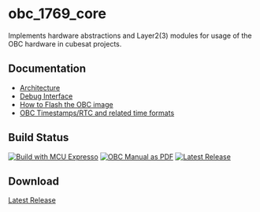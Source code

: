 obc_1769_core
=============

Implements hardware abstractions and Layer2(3) modules for usage of the OBC
hardware in cubesat projects.

Documentation
-------------
- [Architecture](doc/m00_modules.md)
- [Debug Interface](doc/m01_debug_if.md)
- [How to Flash the OBC image](doc/m02_flash_prog.md)
- [OBC Timestamps/RTC and related time formats](doc/m03_systime.md)


Build Status
------------
[![Build with MCU Expresso](https://github.com/RobertK66/obc_1769_core/actions/workflows/build.yml/badge.svg)](https://github.com/RobertK66/obc_1769_core/actions/workflows/build.yml) [![OBC Manual as PDF](https://github.com/RobertK66/obc_1769_core/actions/workflows/make-docu.yml/badge.svg)](https://github.com/RobertK66/obc_1769_core/actions/workflows/make-docu.yml) [![Latest Release](https://github.com/RobertK66/obc_1769_core/actions/workflows/release.yml/badge.svg)](https://github.com/RobertK66/obc_1769_core/actions/workflows/release.yml)

Download
--------
[Latest Release](https://github.com/RobertK66/obc_1769_core/releases/latest)
